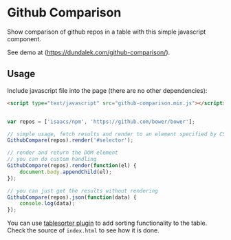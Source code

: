 
# Github Comparison

Show comparison of github repos in a table with this simple javascript component.

See demo at (https://dundalek.com/github-comparison/).

## Usage

Include javascript file into the page (there are no other dependencies):
```html
<script type="text/javascript" src="github-comparison.min.js"></script>
```

```javascript

var repos = ['isaacs/npm', 'https://github.com/bower/bower'];

// simple usage, fetch results and render to an element specified by CSS selector
GithubCompare(repos).render('#selector');

// render and return the DOM element
// you can do custom handling
GithubCompare(repos).render(function(el) {
    document.body.appendChild(el);
});

// you can just get the results without rendering
GithubCompare(repos).json(function(data) {
    console.log(data);
});
```

You can use [tablesorter plugin](https://github.com/Mottie/tablesorter) to add sorting functionality to the table. Check the source of `index.html` to see how it is done.
